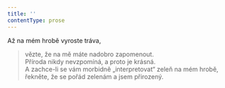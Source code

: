 ```yaml
---
title: ''
contentType: prose
---
```


Až na mém hrobě vyroste tráva,

> vězte, že na mě máte nadobro zapomenout.  
> Příroda nikdy nevzpomíná, a proto je krásná.  
> A zachce-li se vám morbidně „interpretovat“ zeleň na mém hrobě,  
> řekněte, že se pořád zelenám a jsem přirozený.
